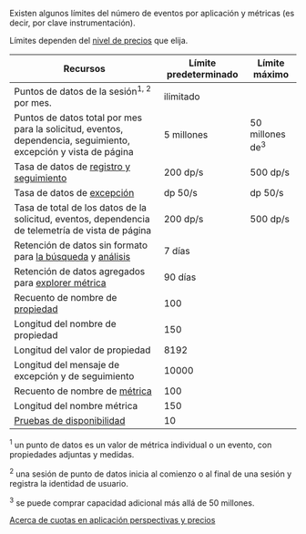 Existen algunos límites del número de eventos por aplicación y métricas (es decir, por clave instrumentación). 

Límites dependen del [nivel de precios](https://azure.microsoft.com/pricing/details/application-insights/) que elija.

**Recursos** | **Límite predeterminado** | **Límite máximo**
-------- | ------------- | -------------
Puntos de datos de la sesión<sup>1, 2</sup> por mes. | ilimitado | 
Puntos de datos total por mes para la solicitud, eventos, dependencia, seguimiento, excepción y vista de página | 5 millones | 50 millones de<sup>3</sup>
Tasa de datos de [registro y seguimiento](../articles/application-insights/app-insights-search-diagnostic-logs.md) | 200 dp/s | 500 dp/s
Tasa de datos de [excepción](../articles/application-insights/app-insights-asp-net-exceptions.md) | dp 50/s | dp 50/s
Tasa de total de los datos de la solicitud, eventos, dependencia de telemetría de vista de página | 200 dp/s | 500 dp/s
Retención de datos sin formato para [la búsqueda](../articles/application-insights/app-insights-diagnostic-search.md) y [análisis](../articles/application-insights/app-insights-analytics.md) | 7 días
Retención de datos agregados para [explorer métrica](../articles/application-insights/app-insights-metrics-explorer.md) | 90 días
Recuento de nombre de [propiedad](../articles/application-insights/app-insights-api-custom-events-metrics.md#properties) | 100 |
Longitud del nombre de propiedad | 150 | 
Longitud del valor de propiedad | 8192 | 
Longitud del mensaje de excepción y de seguimiento | 10000 |
Recuento de nombre de [métrica](../articles/application-insights/app-insights-api-custom-events-metrics.md#properties) | 100 |
Longitud del nombre métrica |  150 | 
[Pruebas de disponibilidad](../articles/application-insights/app-insights-monitor-web-app-availability.md) | 10 | 

<sup>1</sup> un punto de datos es un valor de métrica individual o un evento, con propiedades adjuntas y medidas.

<sup>2</sup> una sesión de punto de datos inicia al comienzo o al final de una sesión y registra la identidad de usuario.

<sup>3</sup> se puede comprar capacidad adicional más allá de 50 millones.
 
[Acerca de cuotas en aplicación perspectivas y precios](../articles/application-insights/app-insights-pricing.md)
